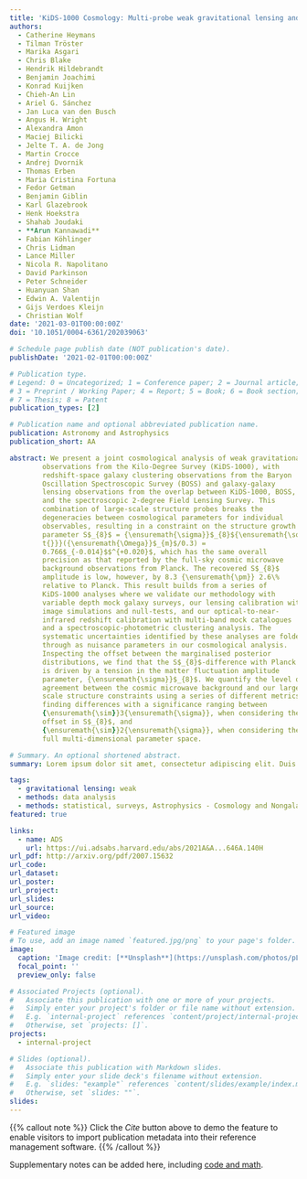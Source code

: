 ```yaml
---
title: 'KiDS-1000 Cosmology: Multi-probe weak gravitational lensing and spectroscopic galaxy clustering constraints'
authors:
  - Catherine Heymans
  - Tilman Tröster
  - Marika Asgari
  - Chris Blake
  - Hendrik Hildebrandt
  - Benjamin Joachimi
  - Konrad Kuijken
  - Chieh-An Lin
  - Ariel G. Sánchez
  - Jan Luca van den Busch
  - Angus H. Wright
  - Alexandra Amon
  - Maciej Bilicki
  - Jelte T. A. de Jong
  - Martin Crocce
  - Andrej Dvornik
  - Thomas Erben
  - Maria Cristina Fortuna
  - Fedor Getman
  - Benjamin Giblin
  - Karl Glazebrook
  - Henk Hoekstra
  - Shahab Joudaki
  - **Arun Kannawadi**
  - Fabian Köhlinger
  - Chris Lidman
  - Lance Miller
  - Nicola R. Napolitano
  - David Parkinson
  - Peter Schneider
  - Huanyuan Shan
  - Edwin A. Valentijn
  - Gijs Verdoes Kleijn
  - Christian Wolf
date: '2021-03-01T00:00:00Z'
doi: '10.1051/0004-6361/202039063'

# Schedule page publish date (NOT publication's date).
publishDate: '2021-02-01T00:00:00Z'

# Publication type.
# Legend: 0 = Uncategorized; 1 = Conference paper; 2 = Journal article;
# 3 = Preprint / Working Paper; 4 = Report; 5 = Book; 6 = Book section;
# 7 = Thesis; 8 = Patent
publication_types: [2]

# Publication name and optional abbreviated publication name.
publication: Astronomy and Astrophysics
publication_short: AA

abstract: We present a joint cosmological analysis of weak gravitational lensing
        observations from the Kilo-Degree Survey (KiDS-1000), with
        redshift-space galaxy clustering observations from the Baryon
        Oscillation Spectroscopic Survey (BOSS) and galaxy-galaxy
        lensing observations from the overlap between KiDS-1000, BOSS,
        and the spectroscopic 2-degree Field Lensing Survey. This
        combination of large-scale structure probes breaks the
        degeneracies between cosmological parameters for individual
        observables, resulting in a constraint on the structure growth
        parameter S$_{8}$ = {\ensuremath{\sigma}}$_{8}${\ensuremath{\sqr
        t{}}}({\ensuremath{\Omega}}$_{m}$/0.3) =
        0.766$_{-0.014}$$^{+0.020}$, which has the same overall
        precision as that reported by the full-sky cosmic microwave
        background observations from Planck. The recovered S$_{8}$
        amplitude is low, however, by 8.3 {\ensuremath{\pm}} 2.6\%
        relative to Planck. This result builds from a series of
        KiDS-1000 analyses where we validate our methodology with
        variable depth mock galaxy surveys, our lensing calibration with
        image simulations and null-tests, and our optical-to-near-
        infrared redshift calibration with multi-band mock catalogues
        and a spectroscopic-photometric clustering analysis. The
        systematic uncertainties identified by these analyses are folded
        through as nuisance parameters in our cosmological analysis.
        Inspecting the offset between the marginalised posterior
        distributions, we find that the S$_{8}$-difference with Planck
        is driven by a tension in the matter fluctuation amplitude
        parameter, {\ensuremath{\sigma}}$_{8}$. We quantify the level of
        agreement between the cosmic microwave background and our large-
        scale structure constraints using a series of different metrics,
        finding differences with a significance ranging between
        {\ensuremath{\sim}}3{\ensuremath{\sigma}}, when considering the
        offset in S$_{8}$, and
        {\ensuremath{\sim}}2{\ensuremath{\sigma}}, when considering the
        full multi-dimensional parameter space.

# Summary. An optional shortened abstract.
summary: Lorem ipsum dolor sit amet, consectetur adipiscing elit. Duis posuere tellus ac convallis placerat. Proin tincidunt magna sed ex sollicitudin condimentum.

tags:
  - gravitational lensing: weak
  - methods: data analysis
  - methods: statistical, surveys, Astrophysics - Cosmology and Nongalactic Astrophysics
featured: true

links:
  - name: ADS
    url: https://ui.adsabs.harvard.edu/abs/2021A&A...646A.140H
url_pdf: http://arxiv.org/pdf/2007.15632
url_code:
url_dataset:
url_poster:
url_project:
url_slides:
url_source:
url_video:

# Featured image
# To use, add an image named `featured.jpg/png` to your page's folder.
image:
  caption: 'Image credit: [**Unsplash**](https://unsplash.com/photos/pLCdAaMFLTE)'
  focal_point: ''
  preview_only: false

# Associated Projects (optional).
#   Associate this publication with one or more of your projects.
#   Simply enter your project's folder or file name without extension.
#   E.g. `internal-project` references `content/project/internal-project/index.md`.
#   Otherwise, set `projects: []`.
projects:
  - internal-project

# Slides (optional).
#   Associate this publication with Markdown slides.
#   Simply enter your slide deck's filename without extension.
#   E.g. `slides: "example"` references `content/slides/example/index.md`.
#   Otherwise, set `slides: ""`.
slides:
---
```


{{% callout note %}}
Click the _Cite_ button above to demo the feature to enable visitors to import publication metadata into their reference management software.
{{% /callout %}}

Supplementary notes can be added here, including [code and math](https://wowchemy.com/docs/content/writing-markdown-latex/).
